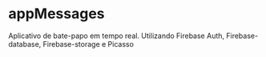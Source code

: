 # appMessages
Aplicativo de bate-papo em tempo real. Utilizando Firebase Auth, Firebase-database, Firebase-storage e Picasso

